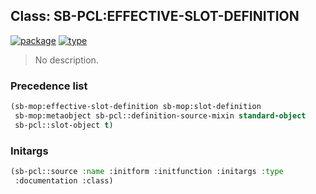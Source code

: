 ## Class: SB-PCL:EFFECTIVE-SLOT-DEFINITION
[![package](https://img.shields.io/badge/Package-SB--PCL-5f9ea0.svg?style=social&colorA=999999)](../) [![type](https://img.shields.io/badge/Type-Class-5f9ea0.svg?style=social&colorA=999999)](../#class) 

> No description.

### Precedence list
```cl
(sb-mop:effective-slot-definition sb-mop:slot-definition
 sb-mop:metaobject sb-pcl::definition-source-mixin standard-object
 sb-pcl::slot-object t)
```
### Initargs
```cl
(sb-pcl::source :name :initform :initfunction :initargs :type
 :documentation :class)
```
